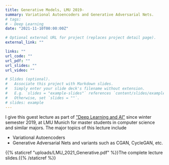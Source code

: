 ```yaml
---
title: Generative Models, LMU 2019-
summary: Variational Autoencoders and Generative Adversarial Nets. 
# tags:
# - Deep Learning
date: "2021-11-10T00:00:00Z"

# Optional external URL for project (replaces project detail page).
external_link: ""

links: ""
url_code: ""
url_pdf: ""
url_slides: ""
url_video: ""

# Slides (optional).
#   Associate this project with Markdown slides.
#   Simply enter your slide deck's filename without extension.
#   E.g. `slides = "example-slides"` references `content/slides/example-slides.md`.
#   Otherwise, set `slides = ""`.
# slides: example
---
```


I give this guest lecture as part of ["Deep Learning and AI"](https://www.dbs.ifi.lmu.de/cms/studium_lehre/lehre_master/deep1920/index.html) since winter semester 2019, at LMU Munich for master students in computer science and similar majors. 
The major topics of this lecture include
- Variational Autoencoders
- Generative Adversarial Nets and variants such as CGAN, CycleGAN, etc. 

{{% staticref "uploads/LMU_2021_Generative.pdf" %}}The complete lecture slides.{{% /staticref %}}